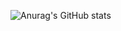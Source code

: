 ![Anurag's GitHub stats](https://github-readme-stats.vercel.app/api?username=RenAllagan&show_icons=true&theme=radical)
<!---
RenAllagan/RenAllagan is a ✨ special ✨ repository because its `README.md` (this file) appears on your GitHub profile.
You can click the Preview link to take a look at your changes.
--->
